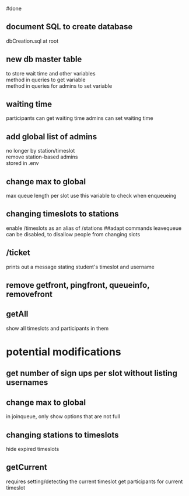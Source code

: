 #done
## document SQL to create database
dbCreation.sql at root  
## new db master table
to store wait time and other variables  
method in queries to get variable  
method in queries for admins to set variable  
## waiting time
participants can get waiting time
admins can set waiting time
## add global list of admins
no longer by station/timeslot  
remove station-based admins  
stored in .env
## change max to global
max queue length per slot
use this variable to check when enqueueing
## changing timeslots to stations
enable /timeslots as an alias of /stations
##adapt commands
leavequeue can be disabled, to disallow people from changing slots
## /ticket
prints out a message stating student's timeslot and username
## remove getfront, pingfront, queueinfo, removefront
## getAll
show all timeslots and participants in them

# potential modifications
## get number of sign ups per slot without listing usernames
## change max to global
in joinqueue, only show options that are not full
## changing stations to timeslots
hide expired timeslots
## getCurrent
requires setting/detecting the current timeslot
get participants for current timeslot